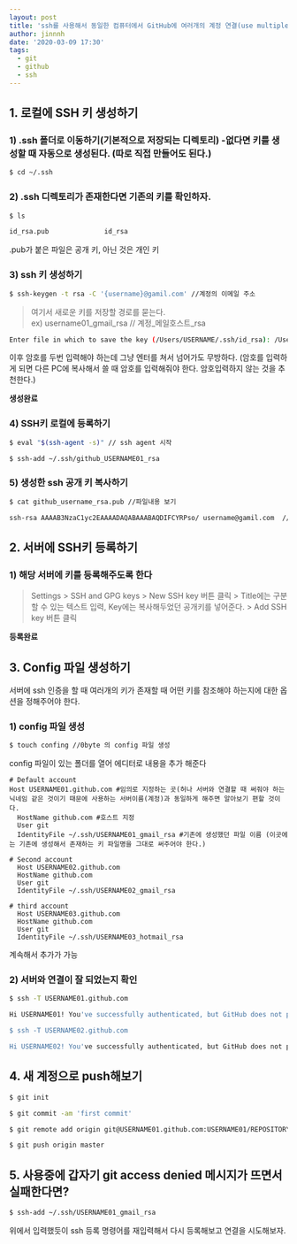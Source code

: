 ```yaml
---
layout: post
title: 'ssh를 사용해서 동일한 컴퓨터에서 GitHub에 여러개의 계정 연결(use multiple ssh-keys for different accounts)'
author: jinnnh
date: '2020-03-09 17:30'
tags:
  - git
  - github
  - ssh
---
```


## 1. 로컬에 SSH 키 생성하기

### 1) .ssh 폴더로 이동하기(기본적으로 저장되는 디렉토리) -없다면 키를 생성할 때 자동으로 생성된다. (따로 직접 만들어도 된다.)

```bash
$ cd ~/.ssh
```

### 2) .ssh 디렉토리가 존재한다면 기존의 키를 확인하자.


```bash
$ ls

id_rsa.pub				id_rsa
```
.pub가 붙은 파일은 공개 키, 아닌 것은 개인 키


### 3) ssh 키 생성하기

```bash
$ ssh-keygen -t rsa -C '{username}@gamil.com' //계정의 이메일 주소
```
> 여기서 새로운 키를 저장할 경로를 묻는다.<br>
> ex) username01_gmail_rsa // 계정_메일호스트_rsa

```bash
Enter file in which to save the key (/Users/USERNAME/.ssh/id_rsa): /Users/USERNAME/.ssh/github_USERNAME01_rsa
```

이후 암호를 두번 입력해야 하는데 그냥 엔터를 쳐서 넘어가도 무방하다. (암호를 입력하게 되면 다른 PC에 복사해서 쓸 때 암호를 입력해줘야 한다. 암호입력하지 않는 것을 추천한다.)

**생성완료**

### 4) SSH키 로컬에 등록하기

```bash
$ eval "$(ssh-agent -s)" // ssh agent 시작

$ ssh-add ~/.ssh/github_USERNAME01_rsa
```

### 5) 생성한 ssh 공개 키 복사하기

```bash
$ cat github_username_rsa.pub //파일내용 보기

ssh-rsa AAAAB3NzaC1yc2EAAAADAQABAAABAQDIFCYRPso/ username@gamil.com  //이부분 복사 (실제로는 굉장히 길다)
```

## 2. 서버에 SSH키 등록하기

### 1) 해당 서버에 키를 등록해주도록 한다

> Settings > SSH and GPG keys > New SSH key 버튼 클릭 > Title에는 구분할 수 있는 텍스트 입력, Key에는 복사해두었던 공개키를 넣어준다. > Add SSH key 버튼 클릭

**등록완료**

## 3. Config 파일 생성하기

서버에 ssh 인증을 할 때 여러개의 키가 존재할 때 어떤 키를 참조해야 하는지에 대한 옵션을 정해주어야 한다.

### 1) config 파일 생성

```bash
$ touch confing //0byte 의 config 파일 생성
```

config 파일이 있는 폴더를 열어 에디터로 내용을 추가 해준다


```
# Default account
Host USERNAME01.github.com #임의로 지정하는 곳(허나 서버와 연결할 때 써줘야 하는 닉네임 같은 것이기 때문에 사용하는 서버이름(계정)과 동일하게 해주면 알아보기 편할 것이다.
  HostName github.com #호스트 지정
  User git
  IdentityFile ~/.ssh/USERNAME01_gmail_rsa #기존에 생성했던 파일 이름 (이곳에는 기존에 생성해서 존재하는 키 파일명을 그대로 써주어야 한다.)

# Second account
  Host USERNAME02.github.com
  HostName github.com
  User git
  IdentityFile ~/.ssh/USERNAME02_gmail_rsa

# third account
  Host USERNAME03.github.com
  HostName github.com
  User git
  IdentityFile ~/.ssh/USERNAME03_hotmail_rsa
```

계속해서 추가가 가능

### 2) 서버와 연결이 잘 되었는지 확인

```bash
$ ssh -T USERNAME01.github.com

Hi USERNAME01! You've successfully authenticated, but GitHub does not provide shell access.

$ ssh -T USERNAME02.github.com

Hi USERNAME02! You've successfully authenticated, but GitHub does not provide shell access.
```

## 4. 새 계정으로 push해보기

```bash
$ git init

$ git commit -am 'first commit'

$ git remote add origin git@USERNAME01.github.com:USERNAME01/REPOSITORY.git

$ git push origin master
```

## 5. 사용중에 갑자기 git access denied 메시지가 뜨면서 실패한다면?

```bash
$ ssh-add ~/.ssh/USERNAME01_gmail_rsa
```

위에서 입력했듯이 ssh 등록 명령어를 재입력해서 다시 등록해보고 연결을 시도해보자.